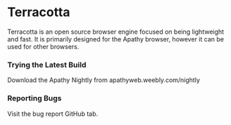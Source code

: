 # Terracotta

Terracotta is an open source browser engine focused on being lightweight and fast. It is primarily designed for the Apathy browser, however it can be used for other browsers.

### Trying the Latest Build

Download the Apathy Nightly from apathyweb.weebly.com/nightly

### Reporting Bugs

Visit the bug report GitHub tab.

